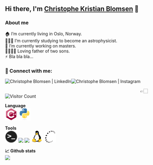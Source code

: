 ## Hi there, I'm [Christophe Kristian Blomsen](https://github.com/christopheblomsen) 👋

### About me 
🏠 I’m currently living in Oslo, Norway. <br/>
:student:‍💻 I’m currently studying to become an astrophysicist.<br/>
🔭 I’m currently working on masters.<br/>
:family_man_woman_boy_boy: Loving father of two sons. <br/>
⚡ Bla bla bla...

### 🤝 Connect with me:
 <a href="https://www.linkedin.com/in/christophe-kristian-blomsen-791948246/"><img align="left" height="40" src="https://cdn.jsdelivr.net/gh/devicons/devicon/icons/linkedin/linkedin-original.svg" alt="Christophe Blomsen | LinkedIn"/></a>
<a href="https://www.instagram.com/trick.chris/"><img align="left" height="40" src="https://raw.githubusercontent.com/yushi1007/yushi1007/main/images/instagram.svg" alt="Christophe Blomsen | Instagram" /></a> <br/>

👉🏻 ![Visitor Count](https://profile-counter.glitch.me/christopheblomsen/count.svg)<br/>

**Language**<br/>
<code><img height="40" src="https://raw.githubusercontent.com/izumin5210/emojipack-for-devicon/master/png/cplusplus.png" /></code>
<code><img height="40" src="https://raw.githubusercontent.com/izumin5210/emojipack-for-devicon/master/png/python.png" /></code>

**Tools**<br/>
<code><img height="40" src="https://raw.githubusercontent.com/github/explore/80688e429a7d4ef2fca1e82350fe8e3517d3494d/topics/terminal/terminal.png"></code>
<code><img height="40" src="https://cdn.jsdelivr.net/gh/devicons/devicon/icons/python/python-original.svg" /></code>
<code><img height="40" src="https://cdn.jsdelivr.net/gh/devicons/devicon/icons/vim/vim-original.svg" /></code>
<code><img height="40" src="https://raw.githubusercontent.com/izumin5210/emojipack-for-devicon/master/png/linux.png" ></code>
<code><img height="40" src="https://raw.githubusercontent.com/izumin5210/emojipack-for-devicon/master/png/ssh.png" ></code>

**📈 Github stats**<br/>
<img src="https://github-readme-stats.vercel.app/api?username=christopheblomsen&show_icons=true"/>

